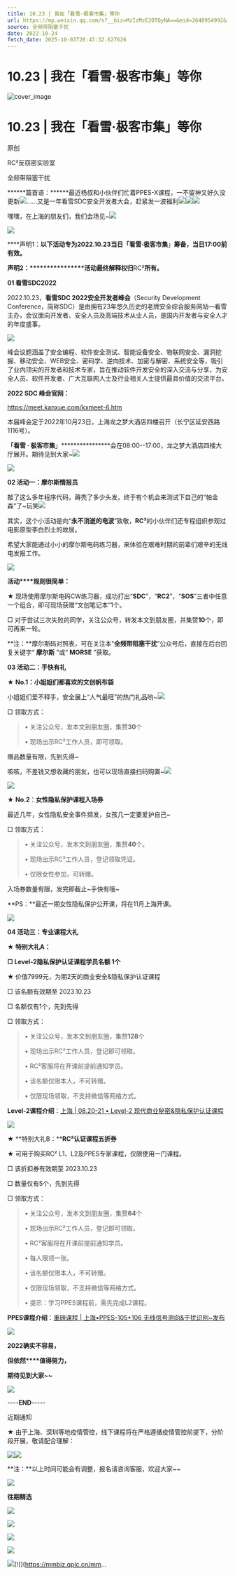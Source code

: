 ```yaml
---
title: 10.23 | 我在「看雪·极客市集」等你
url: https://mp.weixin.qq.com/s?__biz=MzIzMzE2OTQyNA==&mid=2648954992&idx=1&sn=40a2b26b40c31cb890c88c36ca102e95&chksm=f09ecf0fc7e94619ffe40bff64e48ab6651a28e9e0e00839f7fb60092f6c8ff869d5fd73f5ce&scene=58&subscene=0#rd
source: 全频带阻塞干扰
date: 2022-10-24
fetch_date: 2025-10-03T20:43:32.627626
---
```


# 10.23 | 我在「看雪·极客市集」等你

![cover_image](https://mmbiz.qpic.cn/mmbiz_jpg/fUjsMtGp8ydzaqydzjLPGz8UwaQJlP7KNuRT73h0hrmJryQQwcblCnp09ooPOQYJI89SS3iaSJJcVAQzf2tAgGA/0?wx_fmt=jpeg)

# 10.23 | 我在「看雪·极客市集」等你

原创

RC²反窃密实验室

全频带阻塞干扰

******篇首语：******最近杨叔和小伙伴们忙着PPES-X课程，一不留神又好久没更新![](https://mmbiz.qpic.cn/mmbiz_png/fUjsMtGp8yccS3hkFF90waFGTUkFRLEj9rLwg1dMn78oZqEogDEXdyesxk4IWRe4C2Vxv8zo7rfFbwSWVzs68g/640?wx_fmt=png)......又是一年看雪SDC安全开发者大会，赶紧发一波福利![](https://mmbiz.qpic.cn/mmbiz_png/fUjsMtGp8yduB6PLj6yAsTCjT7iaZiaI9xCAtK1p6icogwCPcJr1GSoHde5Lic5WxeG51svw0mkncCY23zrHBlqDHw/640?wx_fmt=png)![](https://mmbiz.qpic.cn/mmbiz_png/fUjsMtGp8yduB6PLj6yAsTCjT7iaZiaI9xCAtK1p6icogwCPcJr1GSoHde5Lic5WxeG51svw0mkncCY23zrHBlqDHw/640?wx_fmt=png)![](https://mmbiz.qpic.cn/mmbiz_png/fUjsMtGp8yduB6PLj6yAsTCjT7iaZiaI9xCAtK1p6icogwCPcJr1GSoHde5Lic5WxeG51svw0mkncCY23zrHBlqDHw/640?wx_fmt=png)

嘿嘿，在上海的朋友们，我们会场见~![](https://mmbiz.qpic.cn/mmbiz_png/fUjsMtGp8yduB6PLj6yAsTCjT7iaZiaI9xF6hrSXjPryeKanSplQfsic32dfKIiaMr67C16Zp7C7U9XSZWsDNb2xpQ/640?wx_fmt=png)

![](https://mmbiz.qpic.cn/mmbiz_jpg/fUjsMtGp8yfiaEc9lejdrjzVic0OZcx6q8Ze5A1Dv4B0Y73zrPmWY6WfPSaicKrpRPTnbml9iaUMxJtbnJmYR4I0ibQ/640?wx_fmt=jpeg)

****声明1：********以下活动专为2022.10.23当日「看雪·极客市集********」********筹备，当日17:00前有效。********

********声明2：****************活动最终解释权归********RC²********所有。********

**01 看雪SDC2022**

2022.10.23，**看雪SDC 2022安全开发者峰会**（Security Development Conference，简称SDC）是由拥有23年悠久历史的老牌安全综合服务网站—看雪主办，会议面向开发者、安全人员及高端技术从业人员，是国内开发者与安全人才的年度盛事。

![](https://mmbiz.qpic.cn/mmbiz_png/fUjsMtGp8yduB6PLj6yAsTCjT7iaZiaI9xMf69lCfIUsic8qkbM7KsLcevBLZSXhAuCnGT5iaEvpV3SRfibOJWPDzEA/640?wx_fmt=png)

峰会议题涵盖了安全编程、软件安全测试、智能设备安全、物联网安全、漏洞挖掘、移动安全、WEB安全、密码学、逆向技术、加密与解密、系统安全等，吸引了业内顶尖的开发者和技术专家，旨在推动软件开发安全的深入交流与分享，为安全人员、软件开发者、广大互联网人士及行业相关人士提供最具价值的交流平台。

**2022 SDC 峰会官网：**

https://meet.kanxue.com/kxmeet-6.htm

本届峰会定于2022年10月23日，上海龙之梦大酒店四楼召开（长宁区延安西路1116号）。

********「看雪 · 极客市集********」****************会在08:00--17:00，龙之梦大酒店四楼大厅展开。期待见到大家~![](https://mmbiz.qpic.cn/mmbiz_png/fUjsMtGp8yduB6PLj6yAsTCjT7iaZiaI9x4ZrO8pSWSCUnDJsOFBIVmwHhahBEtA20xvnjPg3RuUKLeIxczV7GpA/640?wx_fmt=png)

![](https://mmbiz.qpic.cn/mmbiz_png/fUjsMtGp8yduB6PLj6yAsTCjT7iaZiaI9xIia5QBeUp3SerMSAorPlKUGqshlXabsGebFmkoibaicqRJyMTm5V9OsNw/640?wx_fmt=png)

**02 活动一：摩尔斯情报员**

敲了这么多年程序代码，薅秃了多少头发，终于有个机会来测试下自己的“帕金森”了~玩笑![](https://mmbiz.qpic.cn/mmbiz_png/fUjsMtGp8yduB6PLj6yAsTCjT7iaZiaI9xUwwHTL5R7e5PhX7exlibFZq9O9JvMwdSicTVbicv1cZuQcJrYxGQ6T5WQ/640?wx_fmt=png)

其实，这个小活动是向“**永不消逝的电波**”致敬，**RC²**的小伙伴们还专程组织参观过电影原型李白烈士的故居。

希望大家能通过小小的摩尔斯电码练习器，来体验在艰难时期的前辈们艰辛的无线电发报工作。

![](https://mmbiz.qpic.cn/mmbiz_gif/fUjsMtGp8yduB6PLj6yAsTCjT7iaZiaI9x7K8x4LX4LfQouRao2uL7tmKrpu1RtGlADVhqB9DhFLlVnIiciaHaC0xA/640?wx_fmt=gif)

**活动****规则很简单：**

★ 现场使用摩尔斯电码CW练习器，成功打出“**SDC**”，“**RC2**”，“**SOS**”三者中任意一个组合，即可现场获赠“文创笔记本”1个。

□ 对于尝试三次失败的同学，关注公众号，转发本文到朋友圈，并集赞**10**个，即可再来一轮。

**注：**摩尔斯码对照表，可在关注本“**全频带阻塞干扰**”公众号后，直接在后台回复关键字“ **摩尔斯** ”或“ **MORSE** ”获取。

**03 活动二：手快有礼**

★ **No.1：**小姐姐们都喜欢的**文创帆布袋**

小姐姐们爱不释手，安全展上“人气最旺”的热门礼品哟~![](https://mmbiz.qpic.cn/mmbiz_png/fUjsMtGp8yduB6PLj6yAsTCjT7iaZiaI9xATjNJEzS0HgRzmO67TRAibUPKknZ2AVqicibPhedDphDsykwtQmiamh7Qg/640?wx_fmt=png)

□ 领取方式：

> • 关注公众号，发本文到朋友圈，集赞**30**个
>
> • 现场出示RC²工作人员，即可领取。

赠品数量有限，先到先得~

咳咳，不差钱又想收藏的朋友，也可以现场直接扫码购置~![](https://mmbiz.qpic.cn/mmbiz_png/fUjsMtGp8yduB6PLj6yAsTCjT7iaZiaI9xG2JU2ybq88MFNwKHsmLD17y2skRqTKyAsIibuCpuNYTH7Q3BeV1VjXA/640?wx_fmt=png)

![](https://mmbiz.qpic.cn/mmbiz_jpg/fUjsMtGp8yduB6PLj6yAsTCjT7iaZiaI9xhQNobwWggj0A3yoyicKpQFdL2F5HSsCBh2Q92xAdLkFkGHo04FiaT6PQ/640?wx_fmt=jpeg)

★ **No.2**：**女性隐私保护课程入场券**

最近几年，女性隐私安全事件频发，女孩几一定要爱护自己~

□ 领取方式：

> • 关注公众号，发本文到朋友圈，集赞**40**个。
>
> • 现场出示RC²工作人员，登记领取凭证。
>
> • 仅限女性参加，可转赠。

入场券数量有限，发完即截止~手快有哦~

**PS：**最近一期女性隐私保护公开课，将在11月上海开课。

![](https://mmbiz.qpic.cn/mmbiz_jpg/fUjsMtGp8yduB6PLj6yAsTCjT7iaZiaI9xxjvkhuE6GOeAb9KpM08UIrc7lxPSy0FeZkoHpOwIV0yuk1Gm6yEUBA/640?wx_fmt=jpeg)

**04 活动三：专业课程大礼**

★ **特别大礼A：**

**□ Level-2隐私保护认证课程学员名额 1个**

★ 价值7999元，为期2天的商业安全&隐私保护认证课程

□ 该名额有效期至 2023.10.23

□ 名额仅有1个，先到先得

□ 领取方式：

> • 关注公众号，发本文到朋友圈，集赞**128**个
>
> • 现场出示RC²工作人员，登记即可领取。
>
> • RC²客服将在开课前提前通知学员。
>
> • 该名额仅限本人，不可转赠。
>
> • 仅限现场领取，不支持微信等网络方式。

**Level-2课程介绍**：[上海 | 08.20-21 • Level-2 现代商业秘密&隐私保护认证课程](http://mp.weixin.qq.com/s?__biz=MzIzMzE2OTQyNA==&mid=2648954603&idx=1&sn=66eb6feef385605fe06fe5cb82e8bfa1&chksm=f09ec194c7e9488293529aef49a5fb450d3e1de0deeb12e31bdaa3649f30cd437efd3d293c98&scene=21#wechat_redirect)

![](https://mmbiz.qpic.cn/mmbiz_jpg/fUjsMtGp8ydInfNrpBTqyFibYkp9k2zsOzzXHqibkaKA1bePwXVm0DicyCOnfcZblRW82wdlicb2XrjRMP5iaBOU3ew/640?wx_fmt=jpeg)

★ **特别大礼B：****RC²认证课程五折券**

★ 可用于购买RC² L1、L2及PPES专家课程，仅限使用一门课程。

□ 该折扣券有效期至 2023.10.23

□ 数量仅有5个，先到先得

□ 领取方式：

> • 关注公众号，发本文到朋友圈，集赞**64**个
>
> • 现场出示RC²工作人员，登记即可领取。
>
> • RC²客服将在开课前提前通知学员。
>
> • 每人限领一张。
>
> • 该名额仅限本人，不可转赠。
>
> • 仅限现场领取，不支持微信等网络方式。
>
> • 提示：学习PPES课程前，需先完成L2课程。

**PPES课程介绍**：[重磅课程 | 上海•PPES-105+106 无线信号测向&干扰识别~发布](http://mp.weixin.qq.com/s?__biz=MzIzMzE2OTQyNA==&mid=2648953589&idx=1&sn=e423c25525fdb9bc5fc662bd5d517a93&chksm=f09ec58ac7e94c9c9492760ad4719005e7edc4b67fa9f6a244eaf9811d45bff326ef4ecd8c92&scene=21#wechat_redirect)

![](https://mmbiz.qpic.cn/mmbiz_jpg/fUjsMtGp8yeX8PQPp0QjjQlTCFE6wGHKktx4RYxUpia2QYXeUgVOS2lYcAbLsc0DXNiaI8qlY0SPSMWtxlPvybNA/640?wx_fmt=jpeg)

**2022确实不容易，**

**但依然****值得努力，**

**期待见到大家~~**

![](https://mmbiz.qpic.cn/mmbiz_gif/fUjsMtGp8ydxV7p19Rdwtjh8zt1mvTOHrnaiaVIztqjg3vmK4EZL45IfAjOpOMrlMStK9lpgeV4nGC2hkPky9Xg/640?wx_fmt=gif)

----**END**-----

近期通知

★ 由于上海、深圳等地疫情管控，线下课程将在严格遵循疫情管控前提下，分阶段开展，敬请配合理解：

[![](https://mmbiz.qpic.cn/mmbiz_jpg/fUjsMtGp8yeo9bnW9PBQr3azEYt7QfxOlS39aicB5abbDt4edZkKSQL9ckkbc8ib7nicOprW6FSeN2FAK6Hic4xDlQ/640?wx_fmt=jpeg)](http://mp.weixin.qq.com/s?__biz=MzIzMzE2OTQyNA==&mid=2648953698&idx=1&sn=e29b1362e18bd1d20f4ccf5c9344675a&chksm=f09ec41dc7e94d0bae542abe8867ae2ea4950fd0fa9db811189c1e284f6f1ac9775717b2a710&scene=21#wechat_redirect)![](https://mmbiz.qpic.cn/mmbiz_jpg/fUjsMtGp8yc33eGK25DKJ45pQqWHibMJVbsK4Iz0Okic9NB5DL0p1Go2UOjpaXk5QDFNibegTfibEEGbawJCiaMSjwg/640?wx_fmt=jpeg)

**注：**以上时间可能会有调整，报名请咨询客服，欢迎大家~~

![](https://mmbiz.qpic.cn/mmbiz_png/fUjsMtGp8yfzyrIoU0c7GyYAL1euBLFb6BNeF4rC4tbWCANTrkkbsprxhrVlPftf4GdKMSica8Fl9kIkOrCn9Kw/640?wx_fmt=png)

**往期精选**

[![](https://mmbiz.qpic.cn/mmbiz_png/fUjsMtGp8yeSdx6IPIibaeJwggegrdxSugnOHrG9LjhRbbicSlISiceVeHJ6DqwCibiaibdPyVKZtY9NyKjjtmB1t15w/640?wx_fmt=png)](http://mp.weixin.qq.com/s?__biz=MzIzMzE2OTQyNA==&mid=2648954054&idx=1&sn=1311d81ab41bed5d8a4afc800481a0bc&chksm=f09ec3b9c7e94aafff84900a1912345365009a81cd9cc957734c9b5ae1b78a29852cd803d312&scene=21#wechat_redirect)

[![](https://mmbiz.qpic.cn/mmbiz_png/fUjsMtGp8yeSdx6IPIibaeJwggegrdxSuibZ4nm1bp44Y3bZlTt9rNlYlJRwIFiaxZia7cHacu6kIZnH2VOI6Hyic4A/640?wx_fmt=png)](http://mp.weixin.qq.com/s?__biz=MzIzMzE2OTQyNA==&mid=2648950331&idx=1&sn=8e41b6b194c2278c05365a0400e181aa&chksm=f09ed144c7e95852440174d564240c0b0ab1475dd838b22fc11c8677e09c0498f8e82a75c54b&scene=21#wechat_redirect)

[![](https://mmbiz.qpic.cn/mmbiz_png/fUjsMtGp8yeSdx6IPIibaeJwggegrdxSuXMKBUYe6rMHq4FBgK9icsmmNs7bsaF6gWhxxFyicuzuRpWPZO30m3LZQ/640?wx_fmt=png)](http://mp.weixin.qq.com/s?__biz=MzIzMzE2OTQyNA==&mid=2648947511&idx=1&sn=0094346f65cb54a31c39faf0136e5678&chksm=f09eac48c7e9255e9a66dc065cc8e28bac12f503ab78b6b742279c2ee325dabf402d850dd130&scene=21#wechat_redirect)

[![](https://mmbiz.qpic.cn/mmbiz_png/fUjsMtGp8yeSdx6IPIibaeJwggegrdxSuSut1IUiadRlW8XFosuTWyGB5dAyQDldw3e6159BRkH2reuYMmbibvMUg/640?wx_fmt=png)](http://mp.weixin.qq.com/s?__biz=MzIzMzE2OTQyNA==&mid=2648950699&idx=1&sn=63e820b48a726556d4897ddd23e70b1f&chksm=f09ed0d4c7e959c20b88a8c80e198b92fd1dd9b942861fb101a911071c389db7fc0b0bf0f59f&scene=21#wechat_redirect)

[![](https://mmbiz.qpic.cn/mmbiz_png/fUjsMtGp8yeSdx6IPIibaeJwggegrdxSuojxoia9kLWLV3h5tibEQ2gSa6rJdWUzBLZY15k78t9FOzBibMxCH5gicQA/640?wx_fmt=png)](http://mp.weixin.qq.com/s?__biz=MzIzMzE2OTQyNA==&mid=2648950417&idx=1&sn=93db95f6a73ec23248231e7e388b5c08&chksm=f09ed1eec7e958f8aa0a64a625c5964a128b85c6db183478f684c27f10663ef7acf660421db3&scene=21#wechat_redirect)[![](https://mmbiz.qpic.cn/mm...